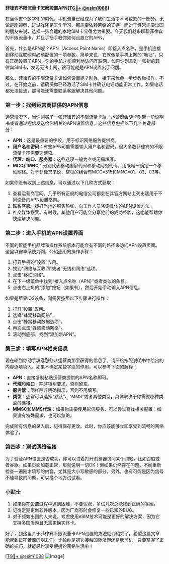 **菲律宾不限流量卡怎麽設置APN[[TG💪+ @esim1088](https://t.me/s/esim1088)]**

在当今这个数字化的时代，手机流量已经成为了我们生活中不可或缺的一部分。无论是刷视频、玩游戏还是工作学习，都需要依赖网络的支持。而对于经常需要出国的朋友来说，选择一张合适的本地SIM卡显得尤为重要。今天我们就来聊聊菲律宾的不限流量卡，并且手把手教你如何设置它的APN。

首先，什么是APN呢？APN（Access Point Name）即接入点名称，是手机连接到移动互联网时必须配置的一项参数。简单来说，它就像是手机上网的“地址”，只有正确设置了APN，你的手机才能顺利地访问互联网。如果你刚拿到一张新的菲律宾SIM卡，发现无法上网，很可能就是APN设置出了问题。

那么，菲律宾的不限流量卡该如何设置呢？别急，接下来我会一步步教你操作。不过，在开始之前，请确保你已经激活了SIM卡并确认电话功能正常工作。如果电话都无法接通，那可能还需要联系客服解决其他问题。

### 第一步：找到运营商提供的APN信息

通常情况下，当你购买了一张菲律宾的不限流量卡后，运营商会随卡附带一份说明书或者通过短信发送给你相关的APN设置信息。这些信息包括以下几个关键部分：

- **APN**：这是最重要的字段，用于标识网络服务提供商。
- **用户名**和**密码**：有些APN可能需要输入用户名和密码，但大多数菲律宾的不限流量卡不需要这两项。
- **代理**、**端口**、**服务器**：这些选项一般为空或无需填写。
- **MCC**和**MNC**：分别代表移动国家代码和移动网络代码，用来唯一确定一个移动网络。对于菲律宾来说，常见的组合有MCC=515和MNC=01、02、03等。

如果你没有收到上述信息，可以通过以下几种方式获取：
1. 查看运营商官网。几乎所有正规的电信公司都会在其官方网站上列出适用于不同设备的APN设置指南。
2. 联系客服。拨打当地的服务热线，向工作人员咨询具体的APN设置方法。
3. 社交媒体搜索。有时候，其他用户可能会分享他们的成功经验，这也能帮助你快速解决问题。

### 第二步：进入手机的APN设置界面

不同的智能手机品牌和操作系统版本可能会有不同的路径来访问APN设置页面。这里以安卓系统为例，介绍通用的操作步骤：

1. 打开手机的“设置”应用。
2. 找到“网络与互联网”或者“无线和网络”选项。
3. 点击“移动网络”。
4. 在下一级菜单中找到“接入点名称（APN）”或者类似的条目。
5. 点击右上角的“添加”按钮（如果有），然后开始手动输入APN信息。

如果是苹果iOS设备，则需要按照以下步骤进行操作：
1. 打开“设置”应用。
2. 选择“蜂窝移动网络”。
3. 点击“蜂窝移动数据选项”。
4. 再次点击“蜂窝移动网络”。
5. 滚动到底部，找到“添加新APN”。

### 第三步：填写APN相关信息

现在轮到你动手填写那些从运营商那里获得的信息了。请严格按照说明书中给出的内容逐项填入。如果不确定某些字段的作用，可以参考下面的解释：

- **APN**：直接复制粘贴运营商提供的APN名称即可。
- **代理**和**端口**：除非特别要求，否则留空。
- **服务器**：同样除非明确指示，否则不用填写。
- **类型**：通常可以选择“默认”、“MMS”或者其他类型，具体取决于你需要哪种类型的连接。
- **MMSC**和**MMS代理**：如果你需要使用彩信服务，可以尝试查找相关配置；如果没有特殊需求，也可以忽略。

完成所有信息的录入后，记得保存更改。此时，你应该能够立即享受到流畅的网络体验了。

### 第四步：测试网络连接

为了验证APN设置是否成功，你可以试着打开浏览器访问某个网站，比如百度或者谷歌。如果页面加载正常，那就说明一切OK！但如果仍然存在问题，不妨重新检查一遍刚才填写的内容，尤其是大小写敏感的部分。另外，也有可能是因为信号不佳导致的问题，可以换个地方试试看。

### 小贴士

1. 如果你在设置过程中遇到困难，不要慌张，多试几次总能找到正确的答案。
2. 记得定期更新软件版本，因为厂商有时会修复一些已知的BUG。
3. 对于频繁出国的人来说，考虑使用eSIM技术可能是更好的解决方案，因为它支持多国漫游且无需更换实体卡。

好了，到这里关于菲律宾不限流量卡APN设置的方法就介绍完了。希望这篇文章能帮到正在苦恼的朋友们。无论你是初次接触国际漫游还是老司机，只要掌握了正确的技巧，就能轻松享受便捷的网络生活啦！

[[TG💪+ @esim1088](https://t.me/s/esim1088) ![Image](https://i.postimg.cc/4NQfJmqS/Snipaste-2025-05-13-00-14-12.png)]